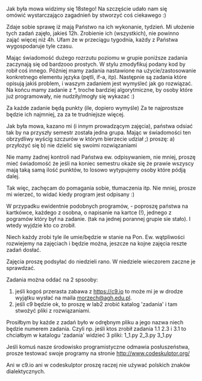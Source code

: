Jak była mowa widzimy się 18stego!
Na szczęście udało nam się omówić wystarczająco
zagadnień by stworzyć coś ciekawego :)

Zdaje sobie sprawę iż mają Państwo na ich wykonanie,
tydzień. Mi ułożenie tych zadań zajęło,
jakieś 12h. Zrobienie ich (wszystkich), nie powinno
zająć więcej niż 4h. Ufam że w przeciągu tygodnia,
każdy z Państwa wygospodaruje tyle czasu.

Mając świadomość dużego rozrzutu poziomu w grupie
poniższe zadania zaczynają się od bardzooo prostych.
W stylu zmodyfikuj podany kod by robił coś innego.
Później mamy zadania nastawione na użycie/zastosowanie 
konkretnego elementu języka (pętli, if-a, itp).
Następnie są zadania które opisują jakiś problem,
i waszym zadaniem jest wymyśleć jak go rozwiązać. 
Na końcu mamy zadanie z *, troche bardziej algorytmiczne,
by osoby które już programowały, nie nudziły/mogły się wykazać :)

Za każde zadanie będą punkty (ile, dopiero wymyśle)
Za te najprostsze będzie ich najmniej, za za te trudniejsze
więcej.

Jak była mowa, kazano mi (i innym prowadzącym zajęcia),
państwa odsiać tak by na przyszły semestr została
jedna grupa. Mając w świadomości ten obrzydliwy
wyścig szczurów w którym bierzecie udział ;) proszę:
a) przyłożyć się
b) nie dzielić się swoimi rozwiązaniami

Nie mamy żadnej kontroli nad Państwa ew. odpisywaniem,
nie mniej, proszę mieć świadomość że jeśli na koniec semestru
okaże się że prawie wszyscy mają taką samą ilość punktów,
to losowo wytypujemy osoby które pódją dalej. 

Tak więc, zachęcam do pomagania sobie, tłumaczenia itp.
Nie mniej, prosze mi wierzeć, to widać kiedy program 
jest odpisany :)

W przypadku ewidentnie podobnych programów, - poproszę państwa 
na kartkówce, każdego z osobna, o napisanie na kartce (!),
jednego z pogramów który był na zadanie. (tak na jednej porannej
grupie sie stało). I wtedy wyjdzie kto co zrobił.

Niech każdy zrobi tyle ile umie/będzie w stanie na Pon.
Ew. wątpliwości rozwiejemy na zajęciach i będzie można,
jeszcze na kojne zajęcia reszte zadań dosłać.

Zajęcia proszę podsyłać do niedzieli rano.
W niedziele wieczorem zaczne je sprawdzać.

Zadania można oddać na 2 spsooby:
1) jeśli kogoś przerasta zabawa z https://c9.io
to może mi je w drodze wyjątku wysłać na maila morzech@agh.edu.pl.
2) jeśli c9 będzie ok, to proszę w lab2 zrobić katalog 'zadania'
i tam stwożyć pliki z rozwiązaniami. 

Prosiłbym by każde z zadań było w odrębnym pliku
a jego nazwa niech będzie numerem zadania. Czyli np. 
jeśli ktos zrobił zadania 1.1 2.3 i 3.1 to chciałbym 
w katalogu 'zadania' widzieć 3 pliki:
1_1.py
2_3.py
3_1.py


Jeśli komuś nasze środowisko programistyczne odmawia posłuszeństwa,
prosze testować swoje programy na stronie
http://www.codeskulptor.org/

Ani w c9.io ani w codeskulptor proszę raczej nie używać polskich znaków dialektycznych.
